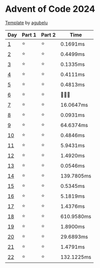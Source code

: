 # Advent of Code 2024

[Template](https://github.com/agubelu/AoC-rust-template) by [agubelu](https://github.com/agubelu)

| Day | Part 1 | Part 2 | Time |
| --- | ------ | ------ | ---- |
| [1](https://adventofcode.com/2024/day/1) | ⭐ | ⭐ | 0.1691ms |
| [2](https://adventofcode.com/2024/day/2) | ⭐ | ⭐ | 0.4499ms |
| [3](https://adventofcode.com/2024/day/3) | ⭐ | ⭐ | 0.1335ms |
| [4](https://adventofcode.com/2024/day/4) | ⭐ | ⭐ | 0.4111ms |
| [5](https://adventofcode.com/2024/day/5) | ⭐ | ⭐ | 0.4813ms |
| [6](https://adventofcode.com/2024/day/6) | ⭐ | ⭐ | 🤡🤡🤡 |
| [7](https://adventofcode.com/2024/day/7) | ⭐ | ⭐ | 16.0647ms |
| [8](https://adventofcode.com/2024/day/8) | ⭐ | ⭐ | 0.0931ms |
| [9](https://adventofcode.com/2024/day/9) | ⭐ | ⭐ | 64.6374ms |
| [10](https://adventofcode.com/2024/day/10) | ⭐ | ⭐ | 0.4846ms |
| [11](https://adventofcode.com/2024/day/11) | ⭐ | ⭐ | 5.9431ms |
| [12](https://adventofcode.com/2024/day/12) | ⭐ | ⭐ | 1.4920ms |
| [13](https://adventofcode.com/2024/day/13) | ⭐ | ⭐ | 0.0546ms |
| [14](https://adventofcode.com/2024/day/14) | ⭐ | ⭐ | 139.7805ms |
| [15](https://adventofcode.com/2024/day/15) | ⭐ | ⭐ | 0.5345ms |
| [16](https://adventofcode.com/2024/day/16) | ⭐ | ⭐ | 5.1819ms |
| [17](https://adventofcode.com/2024/day/17) | ⭐ | ⭐ | 1.4376ms |
| [18](https://adventofcode.com/2024/day/18) | ⭐ | ⭐ | 610.9580ms |
| [19](https://adventofcode.com/2024/day/19) | ⭐ | ⭐ | 1.8900ms |
| [20](https://adventofcode.com/2024/day/20) | ⭐ | ⭐ | 29.6893ms |
| [21](https://adventofcode.com/2024/day/21) | ⭐ | ⭐ | 1.4791ms |
| [22](https://adventofcode.com/2024/day/22) | ⭐ | ⭐ | 132.1225ms |
